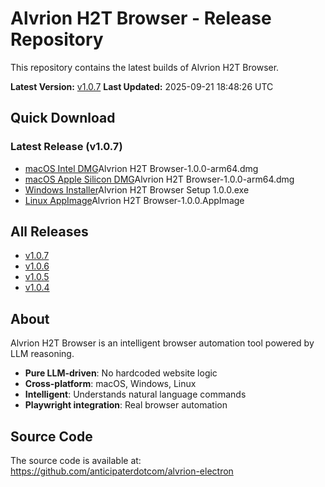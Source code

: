 # Alvrion H2T Browser - Release Repository

This repository contains the latest builds of Alvrion H2T Browser.

**Latest Version:** [v1.0.7](releases/v1.0.7/)
**Last Updated:** 2025-09-21 18:48:26 UTC

## Quick Download

### Latest Release (v1.0.7)
- [macOS Intel DMG](releases/v1.0.7/releases/v1.0.7/)Alvrion H2T Browser-1.0.0-arm64.dmg
- [macOS Apple Silicon DMG](releases/v1.0.7/releases/v1.0.7/)Alvrion H2T Browser-1.0.0-arm64.dmg
- [Windows Installer](releases/v1.0.7/releases/v1.0.7/)Alvrion H2T Browser Setup 1.0.0.exe
- [Linux AppImage](releases/v1.0.7/releases/v1.0.7/)Alvrion H2T Browser-1.0.0.AppImage

## All Releases

- [v1.0.7](releases//)
- [v1.0.6](releases//)
- [v1.0.5](releases//)
- [v1.0.4](releases//)

## About

Alvrion H2T Browser is an intelligent browser automation tool powered by LLM reasoning.

- **Pure LLM-driven**: No hardcoded website logic
- **Cross-platform**: macOS, Windows, Linux
- **Intelligent**: Understands natural language commands
- **Playwright integration**: Real browser automation

## Source Code

The source code is available at: https://github.com/anticipaterdotcom/alvrion-electron

